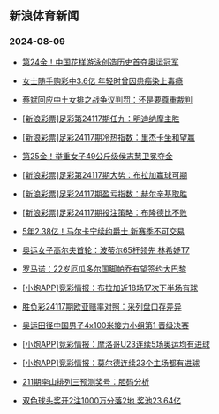 ## 新浪体育新闻 
### 2024-08-09

+ [第24金！中国花样游泳创造历史首夺奥运冠军](https://sports.sina.com.cn/others/synchronise/2024-08-08/doc-inchwtrs6949394.shtml)

+ [女士随手购彩中3.6亿 年轻时曾因患癌染上毒瘾](https://sports.sina.com.cn/l/2024-08-08/doc-inchwtrp8764670.shtml)

+ [蔡斌回应中土女排之战争议判罚：还是要尊重裁判](https://sports.sina.com.cn/others/volleyball/2024-08-08/doc-inchwxxq6859026.shtml)

+ [[新浪彩票]足彩第24117期任九：明迪纳摩主胜](https://sports.sina.com.cn/l/2024-08-08/doc-inchwtrs6947403.shtml)

+ [[新浪彩票]足彩24117期冷热指数：里杰卡坐和望赢](https://sports.sina.com.cn/l/2024-08-08/doc-inchwtrh3063040.shtml)

+ [第25金！举重女子49公斤级侯志慧卫冕夺金](https://sports.sina.com.cn/others/weightlift/2024-08-08/doc-inchwxxm8695585.shtml)

+ [[新浪彩票]足彩第24117期大势：布拉加赢球可期](https://sports.sina.com.cn/l/2024-08-08/doc-inchwtrh3060788.shtml)

+ [[新浪彩票]足彩24117期盈亏指数：赫尔辛基取胜](https://sports.sina.com.cn/l/2024-08-08/doc-inchwtrh3062690.shtml)

+ [[新浪彩票]足彩24117期投注策略：布隆德比不败](https://sports.sina.com.cn/l/2024-08-08/doc-inchwtrp8768984.shtml)

+ [5年2.38亿！马尔卡宁续约爵士 新赛季不可交易](https://sports.sina.com.cn/basketball/nba/2024-08-08/doc-inchwtrs6935494.shtml)

+ [奥运女子高尔夫首轮：波蒂尔65杆领先 林希妤T7](https://sports.sina.com.cn/golf/lpga/2024-08-08/doc-inchwaty7271494.shtml)

+ [罗马诺：22岁厄瓜多尔国脚帕乔有望签约大巴黎](https://sports.sina.com.cn/global/france/2024-08-08/doc-inchxqvh6618066.shtml)

+ [[小炮APP]竞彩情报：布拉加近18场17次下半场有球](https://sports.sina.com.cn/l/2024-08-08/doc-inchwxxk1909963.shtml)

+ [胜负彩24117期欧亚赔率对照：采列盘口存差异](https://sports.sina.com.cn/l/2024-08-08/doc-inchwtrp8790473.shtml)

+ [奥运田径中国男子4x100米接力小组第1 晋级决赛](https://sports.sina.com.cn/others/athletics/2024-08-08/doc-inchxqvh6648214.shtml)

+ [[小炮APP]竞彩情报：摩洛哥U23连续5场奥运均有进球](https://sports.sina.com.cn/l/2024-08-08/doc-inchwxxk1906701.shtml)

+ [[小炮APP]竞彩情报：莫尔德连续23个主场都有进球](https://sports.sina.com.cn/l/2024-08-08/doc-inchwxxm8672536.shtml)

+ [211期李山排列三预测奖号：胆码分析](https://sports.sina.com.cn/l/2024-08-08/doc-inchxkpe1762123.shtml)

+ [双色球头奖开2注1000万分落2地 奖池23.64亿](https://sports.sina.com.cn/l/2024-08-08/doc-inchxzkx8269115.shtml)


